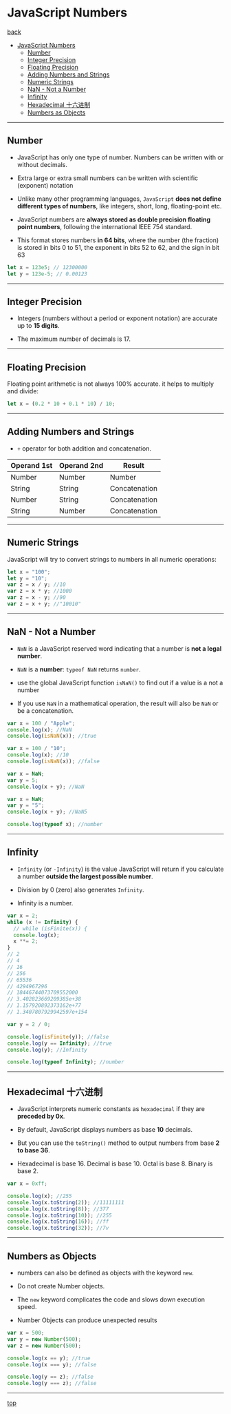 # JavaScript Numbers

[back](../index.md)

- [JavaScript Numbers](#javascript-numbers)
  - [Number](#number)
  - [Integer Precision](#integer-precision)
  - [Floating Precision](#floating-precision)
  - [Adding Numbers and Strings](#adding-numbers-and-strings)
  - [Numeric Strings](#numeric-strings)
  - [NaN - Not a Number](#nan---not-a-number)
  - [Infinity](#infinity)
  - [Hexadecimal 十六进制](#hexadecimal-十六进制)
  - [Numbers as Objects](#numbers-as-objects)

---

## Number

- JavaScript has only one type of number. Numbers can be written with or without decimals.
- Extra large or extra small numbers can be written with scientific (exponent) notation

- Unlike many other programming languages, `JavaScript` **does not define different types of numbers**, like integers, short, long, floating-point etc.

- JavaScript numbers are **always stored as double precision floating point numbers**, following the international IEEE 754 standard.

- This format stores numbers **in 64 bits**, where the number (the fraction) is stored in bits 0 to 51, the exponent in bits 52 to 62, and the sign in bit 63

```js
let x = 123e5; // 12300000
let y = 123e-5; // 0.00123
```

---

## Integer Precision

- Integers (numbers without a period or exponent notation) are accurate up to **15 digits**.

- The maximum number of decimals is 17.

---

## Floating Precision

Floating point arithmetic is not always 100% accurate. it helps to multiply and divide:

```js
let x = (0.2 * 10 + 0.1 * 10) / 10;
```

---

## Adding Numbers and Strings

- `+` operator for both addition and concatenation.

| Operand 1st | Operand 2nd | Result        |
| ----------- | ----------- | ------------- |
| Number      | Number      | Number        |
| String      | String      | Concatenation |
| Number      | String      | Concatenation |
| String      | Number      | Concatenation |

---

## Numeric Strings

JavaScript will try to convert strings to numbers in all numeric operations:

```js
let x = "100";
let y = "10";
var z = x / y; //10
var z = x * y; //1000
var z = x - y; //90
var z = x + y; //"10010"
```

---

## NaN - Not a Number

- `NaN` is a JavaScript reserved word indicating that a number is **not a legal number**.

- `NaN` is a **number**: `typeof NaN` returns `number`.

- use the global JavaScript function `isNaN()` to find out if a value is a not a number

- If you use `NaN` in a mathematical operation, the result will also be `NaN` or be a concatenation.

```js
var x = 100 / "Apple";
console.log(x); //NaN
console.log(isNaN(x)); //true

var x = 100 / "10";
console.log(x); //10
console.log(isNaN(x)); //false

var x = NaN;
var y = 5;
console.log(x + y); //NaN

var x = NaN;
var y = "5";
console.log(x + y); //NaN5

console.log(typeof x); //number
```

---

## Infinity

- `Infinity` (or `-Infinity`) is the value JavaScript will return if you calculate a number **outside the largest possible number**.

- Division by 0 (zero) also generates `Infinity`.

- Infinity is a number.

```js
var x = 2;
while (x != Infinity) {
  // while (isFinite(x)) {
  console.log(x);
  x **= 2;
}
// 2
// 4
// 16
// 256
// 65536
// 4294967296
// 18446744073709552000
// 3.402823669209385e+38
// 1.157920892373162e+77
// 1.3407807929942597e+154

var y = 2 / 0;

console.log(isFinite(y)); //false
console.log(y == Infinity); //true
console.log(y); //Infinity

console.log(typeof Infinity); //number
```

---

## Hexadecimal 十六进制

- JavaScript interprets numeric constants as `hexadecimal` if they are **preceded by 0x**.

- By default, JavaScript displays numbers as base **10** decimals.

- But you can use the `toString()` method to output numbers from base **2 to base 36**.

- Hexadecimal is base 16. Decimal is base 10. Octal is base 8. Binary is base 2.

```js
var x = 0xff;

console.log(x); //255
console.log(x.toString(2)); //11111111
console.log(x.toString(8)); //377
console.log(x.toString(10)); //255
console.log(x.toString(16)); //ff
console.log(x.toString(32)); //7v
```

---

## Numbers as Objects

- numbers can also be defined as objects with the keyword `new`.

- Do not create Number objects.

- The `new` keyword complicates the code and slows down execution speed.

- Number Objects can produce unexpected results

```js
var x = 500;
var y = new Number(500);
var z = new Number(500);

console.log(x == y); //true
console.log(x === y); //false

console.log(y == z); //false
console.log(y === z); //false
```

---

[top](#javascript-string-method)
